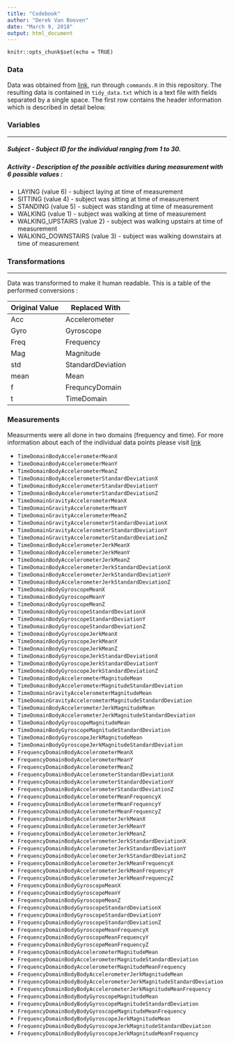 ```yaml
---
title: "Codebook"
author: "Derek Van Booven"
date: "March 9, 2018"
output: html_document
---
```


```{r setup, include=FALSE}
knitr::opts_chunk$set(echo = TRUE)
```
### Data
Data was obtained from [link](http://archive.ics.uci.edu/ml/datasets/Human+Activity+Recognition+Using+Smartphones), run through `commands.R` in this repository. The resulting data is contained in `tidy_data.txt` which is a text file with fields separated by a single space.  The first row contains the header information which is described in detail below.


### Variables
***
##### **Subject** - Subject ID for the individual ranging from 1 to 30.

##### **Activity** - Description of the possible activities during measurement with 6 possible values :
  * LAYING (value 6) - subject laying at time of measurement
  * SITTING (value 4) - subject was sitting at time of measurement
  * STANDING (value 5) - subject was standing at time of measurement
  * WALKING (value 1) - subject was walking at time of measurement
  * WALKING_UPSTAIRS (value 2) - subject was walking upstairs at time of measurement
  * WALKING_DOWNSTAIRS (value 3) - subject was walking downstairs at time of measurement



### Transformations
***
Data was transformed to make it human readable.  This is a table of the performed conversions :

Original Value    |    Replaced With
------------------|-----------------
Acc               |    Accelerometer
Gyro              |    Gyroscope
Freq              |    Frequency
Mag               |    Magnitude
std               |    StandardDeviation
mean              |    Mean
f                 |    FrequncyDomain
t                 |    TimeDomain


### Measurements
Measurments were all done in two domains (frequency and time).  For more information about each of the individual data points please visit [link](http://archive.ics.uci.edu/ml/datasets/Human+Activity+Recognition+Using+Smartphones)

* `TimeDomainBodyAccelerometerMeanX`
* `TimeDomainBodyAccelerometerMeanY`
* `TimeDomainBodyAccelerometerMeanZ`
* `TimeDomainBodyAccelerometerStandardDeviationX`
* `TimeDomainBodyAccelerometerStandardDeviationY`
* `TimeDomainBodyAccelerometerStandardDeviationZ`
* `TimeDomainGravityAccelerometerMeanX`
* `TimeDomainGravityAccelerometerMeanY`
* `TimeDomainGravityAccelerometerMeanZ`
* `TimeDomainGravityAccelerometerStandardDeviationX`
* `TimeDomainGravityAccelerometerStandardDeviationY`
* `TimeDomainGravityAccelerometerStandardDeviationZ`
* `TimeDomainBodyAccelerometerJerkMeanX`
* `TimeDomainBodyAccelerometerJerkMeanY`
* `TimeDomainBodyAccelerometerJerkMeanZ`
* `TimeDomainBodyAccelerometerJerkStandardDeviationX`
* `TimeDomainBodyAccelerometerJerkStandardDeviationY`
* `TimeDomainBodyAccelerometerJerkStandardDeviationZ`
* `TimeDomainBodyGyroscopeMeanX`
* `TimeDomainBodyGyroscopeMeanY`
* `TimeDomainBodyGyroscopeMeanZ`
* `TimeDomainBodyGyroscopeStandardDeviationX`
* `TimeDomainBodyGyroscopeStandardDeviationY`
* `TimeDomainBodyGyroscopeStandardDeviationZ`
* `TimeDomainBodyGyroscopeJerkMeanX`
* `TimeDomainBodyGyroscopeJerkMeanY`
* `TimeDomainBodyGyroscopeJerkMeanZ`
* `TimeDomainBodyGyroscopeJerkStandardDeviationX`
* `TimeDomainBodyGyroscopeJerkStandardDeviationY`
* `TimeDomainBodyGyroscopeJerkStandardDeviationZ`
* `TimeDomainBodyAccelerometerMagnitudeMean`
* `TimeDomainBodyAccelerometerMagnitudeStandardDeviation`
* `TimeDomainGravityAccelerometerMagnitudeMean`
* `TimeDomainGravityAccelerometerMagnitudeStandardDeviation`
* `TimeDomainBodyAccelerometerJerkMagnitudeMean`
* `TimeDomainBodyAccelerometerJerkMagnitudeStandardDeviation`
* `TimeDomainBodyGyroscopeMagnitudeMean`
* `TimeDomainBodyGyroscopeMagnitudeStandardDeviation`
* `TimeDomainBodyGyroscopeJerkMagnitudeMean`
* `TimeDomainBodyGyroscopeJerkMagnitudeStandardDeviation`
* `FrequencyDomainBodyAccelerometerMeanX`
* `FrequencyDomainBodyAccelerometerMeanY`
* `FrequencyDomainBodyAccelerometerMeanZ`
* `FrequencyDomainBodyAccelerometerStandardDeviationX`
* `FrequencyDomainBodyAccelerometerStandardDeviationY`
* `FrequencyDomainBodyAccelerometerStandardDeviationZ`
* `FrequencyDomainBodyAccelerometerMeanFrequencyX`
* `FrequencyDomainBodyAccelerometerMeanFrequencyY`
* `FrequencyDomainBodyAccelerometerMeanFrequencyZ`
* `FrequencyDomainBodyAccelerometerJerkMeanX`
* `FrequencyDomainBodyAccelerometerJerkMeanY`
* `FrequencyDomainBodyAccelerometerJerkMeanZ`
* `FrequencyDomainBodyAccelerometerJerkStandardDeviationX`
* `FrequencyDomainBodyAccelerometerJerkStandardDeviationY`
* `FrequencyDomainBodyAccelerometerJerkStandardDeviationZ`
* `FrequencyDomainBodyAccelerometerJerkMeanFrequencyX`
* `FrequencyDomainBodyAccelerometerJerkMeanFrequencyY`
* `FrequencyDomainBodyAccelerometerJerkMeanFrequencyZ`
* `FrequencyDomainBodyGyroscopeMeanX`
* `FrequencyDomainBodyGyroscopeMeanY`
* `FrequencyDomainBodyGyroscopeMeanZ`
* `FrequencyDomainBodyGyroscopeStandardDeviationX`
* `FrequencyDomainBodyGyroscopeStandardDeviationY`
* `FrequencyDomainBodyGyroscopeStandardDeviationZ`
* `FrequencyDomainBodyGyroscopeMeanFrequencyX`
* `FrequencyDomainBodyGyroscopeMeanFrequencyY`
* `FrequencyDomainBodyGyroscopeMeanFrequencyZ`
* `FrequencyDomainBodyAccelerometerMagnitudeMean`
* `FrequencyDomainBodyAccelerometerMagnitudeStandardDeviation`
* `FrequencyDomainBodyAccelerometerMagnitudeMeanFrequency`
* `FrequencyDomainBodyBodyAccelerometerJerkMagnitudeMean`
* `FrequencyDomainBodyBodyAccelerometerJerkMagnitudeStandardDeviation`
* `FrequencyDomainBodyBodyAccelerometerJerkMagnitudeMeanFrequency`
* `FrequencyDomainBodyBodyGyroscopeMagnitudeMean`
* `FrequencyDomainBodyBodyGyroscopeMagnitudeStandardDeviation`
* `FrequencyDomainBodyBodyGyroscopeMagnitudeMeanFrequency`
* `FrequencyDomainBodyBodyGyroscopeJerkMagnitudeMean`
* `FrequencyDomainBodyBodyGyroscopeJerkMagnitudeStandardDeviation`
* `FrequencyDomainBodyBodyGyroscopeJerkMagnitudeMeanFrequency`
